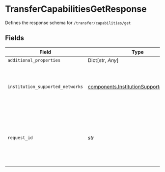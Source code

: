 # TransferCapabilitiesGetResponse

Defines the response schema for `/transfer/capabilities/get`


## Fields

| Field                                                                                                                                       | Type                                                                                                                                        | Required                                                                                                                                    | Description                                                                                                                                 |
| ------------------------------------------------------------------------------------------------------------------------------------------- | ------------------------------------------------------------------------------------------------------------------------------------------- | ------------------------------------------------------------------------------------------------------------------------------------------- | ------------------------------------------------------------------------------------------------------------------------------------------- |
| `additional_properties`                                                                                                                     | Dict[str, *Any*]                                                                                                                            | :heavy_minus_sign:                                                                                                                          | N/A                                                                                                                                         |
| `institution_supported_networks`                                                                                                            | [components.InstitutionSupportedNetworks](../../models/components/institutionsupportednetworks.md)                                          | :heavy_check_mark:                                                                                                                          | Contains the RTP network and types supported by the linked Item's institution.                                                              |
| `request_id`                                                                                                                                | *str*                                                                                                                                       | :heavy_check_mark:                                                                                                                          | A unique identifier for the request, which can be used for troubleshooting. This identifier, like all Plaid identifiers, is case sensitive. |